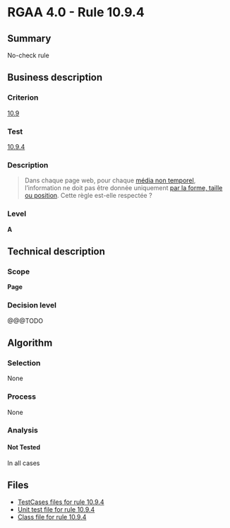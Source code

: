 # RGAA 4.0 - Rule 10.9.4

## Summary

No-check rule

## Business description

### Criterion

[10.9](https://www.numerique.gouv.fr/publications/rgaa-accessibilite/methode/criteres/#crit-10-9)

### Test

[10.9.4](https://www.numerique.gouv.fr/publications/rgaa-accessibilite/methode/criteres/#test-10-9-4)

### Description

> Dans chaque page web, pour chaque [média non temporel](https://www.numerique.gouv.fr/publications/rgaa-accessibilite/methode/glossaire/#media-non-temporel), l’information ne doit pas être donnée uniquement [par la forme, taille ou position](https://www.numerique.gouv.fr/publications/rgaa-accessibilite/methode/glossaire/#indication-donnee-par-la-forme-la-taille-ou-la-position). Cette règle est-elle respectée ?

### Level

**A**


## Technical description

### Scope

**Page**

### Decision level

@@@TODO


## Algorithm

### Selection

None

### Process

None

### Analysis

#### Not Tested

In all cases


## Files

- [TestCases files for rule 10.9.4](https://gitlab.com/asqatasun/Asqatasun/-/tree/v5/rules/rules-rgaa4.0/src/test/resources/testcases/rgaa40/Rgaa40Rule100904/)
- [Unit test file for rule 10.9.4](https://gitlab.com/asqatasun/Asqatasun/-/blob/v5/rules/rules-rgaa4.0/src/test/java/org/asqatasun/rules/rgaa40/Rgaa40Rule100904Test.java)
- [Class file for rule 10.9.4](https://gitlab.com/asqatasun/Asqatasun/-/blob/v5/rules/rules-rgaa4.0/src/main/java/org/asqatasun/rules/rgaa40/Rgaa40Rule100904.java)


